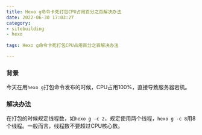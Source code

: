 ```yaml
---
title: Hexo g命令卡死打包CPU占用百分之百解决办法
date: 2022-06-30 17:03:27
category:
- sitebuilding
- hexo 
  
tags: Hexo g命令卡死打包CPU占用百分之百解决办法

---
```


### 背景
今天在用`hexo g`打包命令发布的时候，CPU占用100%，直接导致服务器宕机。

### 解决办法
在打包的时候规定线程数，如`hexo g -c 2`，规定使用两个线程，`hexo g -c 8`用8个线程。一般而言，线程数不要超过CPU核心数。